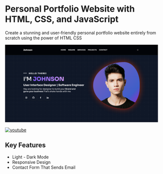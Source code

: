 # Personal Portfolio Website with HTML, CSS, and JavaScript

Create a stunning and user-friendly personal portfolio website entirely from scratch using the power of HTML CSS

![Logo](https://raw.githubusercontent.com/codzsword/Portfolio-Website-HTML-CSS/refs/heads/main/portfolio%20website%20html%20css%20demo.png)


[![youtube](https://img.shields.io/badge/YouTube-red?style=for-the-badge&logo=youtube&logoColor=white)](https://www.youtube.com/@codzsword)

## Key Features

- Light - Dark Mode
- Responsive Design
- Contact Form That Sends Email
